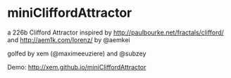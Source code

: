 miniCliffordAttractor
===

a 226b Clifford Attractor inspired by http://paulbourke.net/fractals/clifford/ and http://aem1k.com/lorenz/ by @aemkei

golfed by xem (@maximeeuziere) and @subzey

Demo: http://xem.github.io/miniCliffordAttractor
